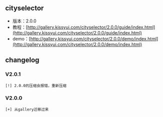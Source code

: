 ## cityselector

* 版本：2.0.0
* 教程：[http://gallery.kissyui.com/cityselector/2.0.0/guide/index.html](http://gallery.kissyui.com/cityselector/2.0.0/guide/index.html)
* demo：[http://gallery.kissyui.com/cityselector/2.0.0/demo/index.html](http://gallery.kissyui.com/cityselector/2.0.0/demo/index.html)

## changelog

### V2.0.1
    [!] 2.0.0的压缩会报错，重新压缩

### V2.0.0

    [+] 从gallery迁移过来 


